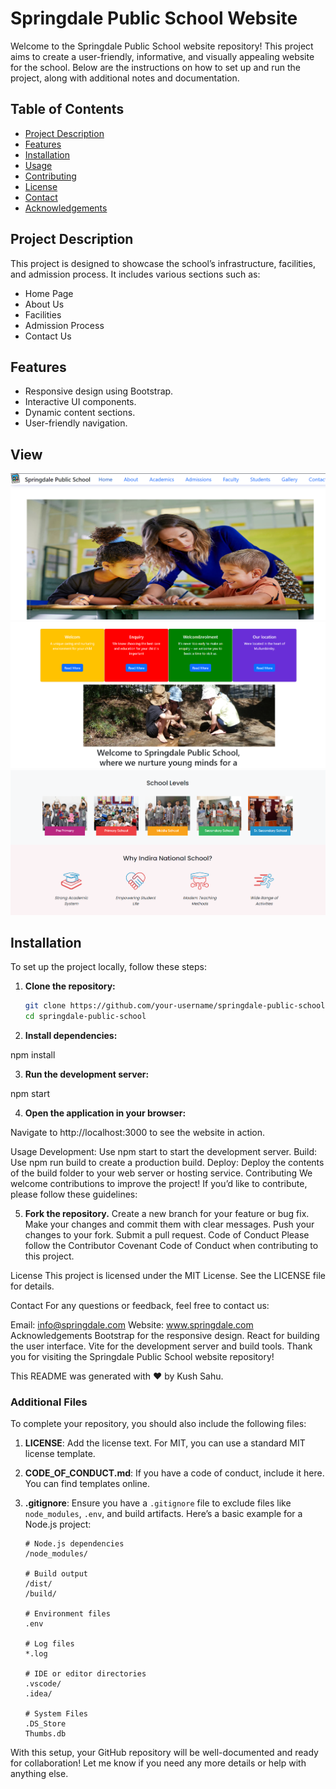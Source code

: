 <!-- # React + Vite

This template provides a minimal setup to get React working in Vite with HMR and some ESLint rules.

Currently, two official plugins are available:

- [@vitejs/plugin-react](https://github.com/vitejs/vite-plugin-react/blob/main/packages/plugin-react/README.md) uses [Babel](https://babeljs.io/) for Fast Refresh
- [@vitejs/plugin-react-swc](https://github.com/vitejs/vite-plugin-react-swc) uses [SWC](https://swc.rs/) for Fast Refresh -->


# Springdale Public School Website

Welcome to the Springdale Public School website repository! This project aims to create a user-friendly, informative, and visually appealing website for the school. Below are the instructions on how to set up and run the project, along with additional notes and documentation.

## Table of Contents

- [Project Description](#project-description)
- [Features](#features)
- [Installation](#installation)
- [Usage](#usage)
- [Contributing](#contributing)
- [License](#license)
- [Contact](#contact)
- [Acknowledgements](#acknowledgements)

## Project Description

This project is designed to showcase the school’s infrastructure, facilities, and admission process. It includes various sections such as:

- Home Page
- About Us
- Facilities
- Admission Process
- Contact Us

## Features

- Responsive design using Bootstrap.
- Interactive UI components.
- Dynamic content sections.
- User-friendly navigation.

## View
![HOME](home.png)
![HOME](children.png)
![HOME](homeschool.png)
## Installation

To set up the project locally, follow these steps:

1. **Clone the repository:**

   ```bash
   git clone https://github.com/your-username/springdale-public-school.git
   cd springdale-public-school
2. **Install dependencies:**


npm install



3. **Run the development server:**


npm start


4. **Open the application in your browser:**

Navigate to http://localhost:3000 to see the website in action.

Usage
Development: Use npm start to start the development server.
Build: Use npm run build to create a production build.
Deploy: Deploy the contents of the build folder to your web server or hosting service.
Contributing
We welcome contributions to improve the project! If you’d like to contribute, please follow these guidelines:

5. **Fork the repository.**
Create a new branch for your feature or bug fix.
Make your changes and commit them with clear messages.
Push your changes to your fork.
Submit a pull request.
Code of Conduct
Please follow the Contributor Covenant Code of Conduct when contributing to this project.

License
This project is licensed under the MIT License. See the LICENSE file for details.

Contact
For any questions or feedback, feel free to contact us:

Email: info@springdale.com
Website: www.springdale.com
Acknowledgements
Bootstrap for the responsive design.
React for building the user interface.
Vite for the development server and build tools.
Thank you for visiting the Springdale Public School website repository!

This README was generated with ❤️ by Kush Sahu.



### Additional Files

To complete your repository, you should also include the following files:

1. **LICENSE**: Add the license text. For MIT, you can use a standard MIT license template.
   
2. **CODE_OF_CONDUCT.md**: If you have a code of conduct, include it here. You can find templates online.

3. **.gitignore**: Ensure you have a `.gitignore` file to exclude files like `node_modules`, `.env`, and build artifacts. Here’s a basic example for a Node.js project:

   ```plaintext
   # Node.js dependencies
   /node_modules/

   # Build output
   /dist/
   /build/

   # Environment files
   .env

   # Log files
   *.log

   # IDE or editor directories
   .vscode/
   .idea/

   # System Files
   .DS_Store
   Thumbs.db
With this setup, your GitHub repository will be well-documented and ready for collaboration! Let me know if you need any more details or help with anything else.
